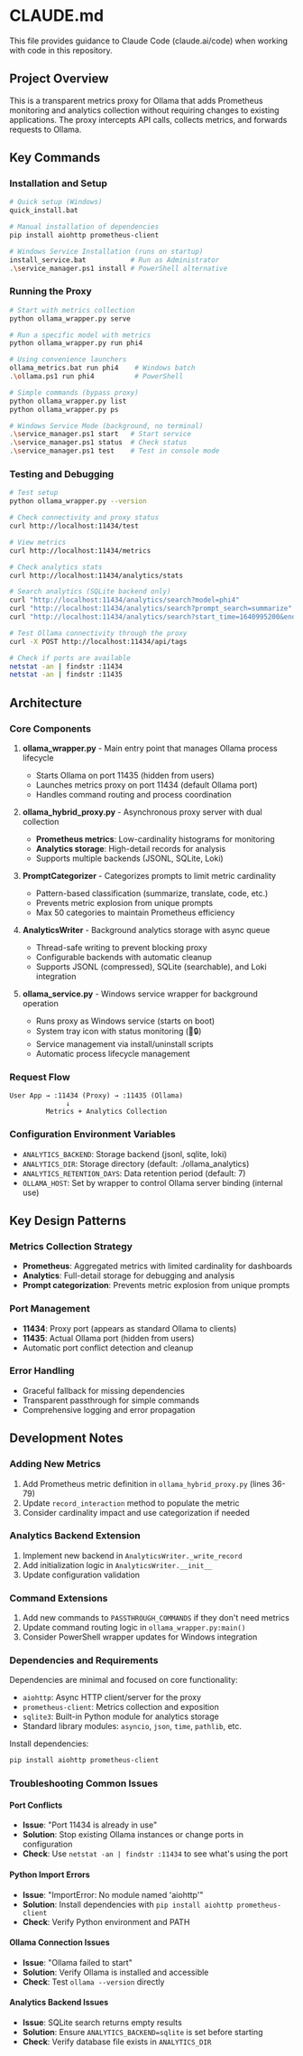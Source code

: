# CLAUDE.md

This file provides guidance to Claude Code (claude.ai/code) when working with code in this repository.

## Project Overview

This is a transparent metrics proxy for Ollama that adds Prometheus monitoring and analytics collection without requiring changes to existing applications. The proxy intercepts API calls, collects metrics, and forwards requests to Ollama.

## Key Commands

### Installation and Setup
```bash
# Quick setup (Windows)
quick_install.bat

# Manual installation of dependencies
pip install aiohttp prometheus-client

# Windows Service Installation (runs on startup)
install_service.bat           # Run as Administrator
.\service_manager.ps1 install # PowerShell alternative
```

### Running the Proxy
```bash
# Start with metrics collection
python ollama_wrapper.py serve

# Run a specific model with metrics
python ollama_wrapper.py run phi4

# Using convenience launchers
ollama_metrics.bat run phi4    # Windows batch
.\ollama.ps1 run phi4          # PowerShell

# Simple commands (bypass proxy)
python ollama_wrapper.py list
python ollama_wrapper.py ps

# Windows Service Mode (background, no terminal)
.\service_manager.ps1 start   # Start service
.\service_manager.ps1 status  # Check status
.\service_manager.ps1 test    # Test in console mode
```

### Testing and Debugging
```bash
# Test setup
python ollama_wrapper.py --version

# Check connectivity and proxy status
curl http://localhost:11434/test

# View metrics
curl http://localhost:11434/metrics

# Check analytics stats
curl http://localhost:11434/analytics/stats

# Search analytics (SQLite backend only)
curl "http://localhost:11434/analytics/search?model=phi4"
curl "http://localhost:11434/analytics/search?prompt_search=summarize"
curl "http://localhost:11434/analytics/search?start_time=1640995200&end_time=1641081600"

# Test Ollama connectivity through the proxy
curl -X POST http://localhost:11434/api/tags

# Check if ports are available
netstat -an | findstr :11434
netstat -an | findstr :11435
```

## Architecture

### Core Components

1. **ollama_wrapper.py** - Main entry point that manages Ollama process lifecycle
   - Starts Ollama on port 11435 (hidden from users)
   - Launches metrics proxy on port 11434 (default Ollama port)
   - Handles command routing and process coordination

2. **ollama_hybrid_proxy.py** - Asynchronous proxy server with dual collection
   - **Prometheus metrics**: Low-cardinality histograms for monitoring
   - **Analytics storage**: High-detail records for analysis
   - Supports multiple backends (JSONL, SQLite, Loki)

3. **PromptCategorizer** - Categorizes prompts to limit metric cardinality
   - Pattern-based classification (summarize, translate, code, etc.)
   - Prevents metric explosion from unique prompts
   - Max 50 categories to maintain Prometheus efficiency

4. **AnalyticsWriter** - Background analytics storage with async queue
   - Thread-safe writing to prevent blocking proxy
   - Configurable backends with automatic cleanup
   - Supports JSONL (compressed), SQLite (searchable), and Loki integration

5. **ollama_service.py** - Windows service wrapper for background operation
   - Runs proxy as Windows service (starts on boot)
   - System tray icon with status monitoring (🦙🔒)
   - Service management via install/uninstall scripts
   - Automatic process lifecycle management

### Request Flow
```
User App → :11434 (Proxy) → :11435 (Ollama)
              ↓
         Metrics + Analytics Collection
```

### Configuration Environment Variables
- `ANALYTICS_BACKEND`: Storage backend (jsonl, sqlite, loki)
- `ANALYTICS_DIR`: Storage directory (default: ./ollama_analytics)  
- `ANALYTICS_RETENTION_DAYS`: Data retention period (default: 7)
- `OLLAMA_HOST`: Set by wrapper to control Ollama server binding (internal use)

## Key Design Patterns

### Metrics Collection Strategy
- **Prometheus**: Aggregated metrics with limited cardinality for dashboards
- **Analytics**: Full-detail storage for debugging and analysis
- **Prompt categorization**: Prevents metric explosion from unique prompts

### Port Management
- **11434**: Proxy port (appears as standard Ollama to clients)
- **11435**: Actual Ollama port (hidden from users)
- Automatic port conflict detection and cleanup

### Error Handling
- Graceful fallback for missing dependencies
- Transparent passthrough for simple commands
- Comprehensive logging and error propagation

## Development Notes

### Adding New Metrics
1. Add Prometheus metric definition in `ollama_hybrid_proxy.py` (lines 36-79)
2. Update `record_interaction` method to populate the metric
3. Consider cardinality impact and use categorization if needed

### Analytics Backend Extension
1. Implement new backend in `AnalyticsWriter._write_record`
2. Add initialization logic in `AnalyticsWriter.__init__`
3. Update configuration validation

### Command Extensions
1. Add new commands to `PASSTHROUGH_COMMANDS` if they don't need metrics
2. Update command routing logic in `ollama_wrapper.py:main()`
3. Consider PowerShell wrapper updates for Windows integration

### Dependencies and Requirements
Dependencies are minimal and focused on core functionality:
- `aiohttp`: Async HTTP client/server for the proxy
- `prometheus-client`: Metrics collection and exposition
- `sqlite3`: Built-in Python module for analytics storage
- Standard library modules: `asyncio`, `json`, `time`, `pathlib`, etc.

Install dependencies:
```bash
pip install aiohttp prometheus-client
```

### Troubleshooting Common Issues

#### Port Conflicts
- **Issue**: "Port 11434 is already in use"
- **Solution**: Stop existing Ollama instances or change ports in configuration
- **Check**: Use `netstat -an | findstr :11434` to see what's using the port

#### Python Import Errors
- **Issue**: "ImportError: No module named 'aiohttp'"
- **Solution**: Install dependencies with `pip install aiohttp prometheus-client`
- **Check**: Verify Python environment and PATH

#### Ollama Connection Issues
- **Issue**: "Ollama failed to start"
- **Solution**: Verify Ollama is installed and accessible
- **Check**: Test `ollama --version` directly

#### Analytics Backend Issues
- **Issue**: SQLite search returns empty results
- **Solution**: Ensure `ANALYTICS_BACKEND=sqlite` is set before starting
- **Check**: Verify database file exists in `ANALYTICS_DIR`